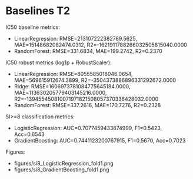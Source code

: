 # Baselines T2

IC50 baseline metrics:
- LinearRegression: RMSE=213107222382769.5625, MAE=15148682082474.0312, R2=-1621911788266032505815040.0000
- RandomForest: RMSE=331.6834, MAE=199.2742, R2=0.2370

IC50 robust metrics (log1p + RobustScaler):
- LinearRegression: RMSE=8055585018046.0654, MAE=569615912674.3899, R2=-3504373886896331292672.0000
- Ridge: RMSE=1606973781084775645184.0000, MAE=113630205779403145216.0000, R2=-139455450810071971821508057370336428032.0000
- RandomForest: RMSE=337.2616, MAE=170.7276, R2=0.2328

SI>=8 classification metrics:
- LogisticRegression: AUC=0.7077459433874999, F1=0.5423, Acc=0.6543
- GradientBoosting: AUC=0.7441123200767915, F1=0.5670, Acc=0.7023

Figures:
- figures/si8_LogisticRegression_fold1.png
- figures/si8_GradientBoosting_fold1.png
